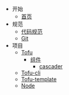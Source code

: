 - 开始
    - [首页](/)
- 规范
    - [代码规范](/code.md)
    - [Git](/git.md)
- 项目
    - [Tofu](/tofu.md)
		- [组件](/)
			- [cascader](/cascader.md)
    - [Tofu-cli](/tofu-cli.md)
    - [Tofu-template](/tofu-template.md)
    - [Node](/node.md)